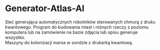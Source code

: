 # Generator-Atlas-AI
Sieć generująca automatycznych robotników sterowanych chmurą z druku kwantowego. 
Program do budowania miast i różnych rzeczy z poziomu komputera lub na zamówienie na bazie zdjęcia lub opisu generuje wszystko.  
Maszyny do kolonizacji marsa w sondzie z drukarką kwantową. 
